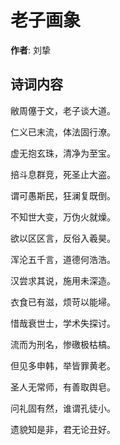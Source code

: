 # 老子画象

**作者**: 刘挚

## 诗词内容

敝周僿于文，老子谈大道。

仁义已末流，体法固行潦。

虚无抱玄珠，清净为至宝。

掊斗息群竞，死圣止大盗。

谓可愚斯民，狂澜复既倒。

不知世大变，万伪火就燥。

欲以区区言，反俗入羲昊。

浑沦五千言，道德何浩浩。

汉尝求其说，施用未深造。

衣食已有滋，烦苛以能埽。

惜哉衰世士，学术失探讨。

流而为刑名，惨礉极枯槁。

但见多申韩，举皆罪黄老。

圣人无常师，有善取舆皂。

问礼固有然，谁谓孔徒小。

遗貌知是非，君无论丑好。

